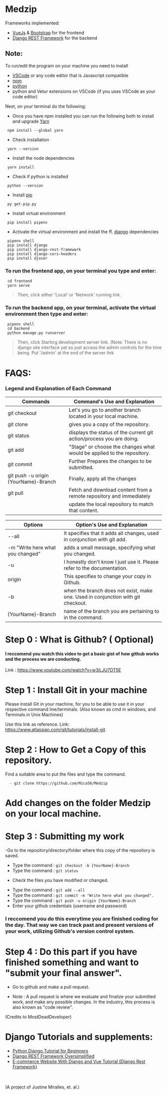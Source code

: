 # Medzip
Frameworks implemented:</br>
- [VueJs](https://vuejs.org/) & [Bootstrap](https://getbootstrap.com/docs/5.1/getting-started/introduction/) for the frontend
- [Django REST Framework](https://www.django-rest-framework.org/) for the backend

## Note:
To run/edit the program on your machine you need to install</br>
- [VSCode](https://code.visualstudio.com/) or any code editor that is Javascript compatible
- [npm](https://nodejs.org/en/)
- [python](https://www.python.org/downloads/)
- python and Vetur extensions on VSCode (if you uses VSCode as your code editor)

Next, on your terminal do the following:</br>
- Once you have npm installed you can run the following both to install and upgrade [Yarn](https://classic.yarnpkg.com/en/)
```
 npm install --global yarn
```
- Check installation</br>
```
 yarn --version
```
- Install the node dependencies</br>
```
 yarn install
```
- Check if python is installed</br>
```
 python --version
```
- Install [pip](https://pip.pypa.io/en/stable/installation/)</br>
```
 py get-pip.py
```
- Install virtual environment</br>
```
 pip install pipenv
```
- Activate the virtual environment and install the ff. [django](https://docs.djangoproject.com/en/4.0/) dependencies</br>
```
 pipenv shell
 pip install django
 pip install django-rest-framework
 pip install django-cors-headers
 pip install djoser
```
### To run the frontend app, on your terminal you type and enter:</br>
```
 cd frontend
 yarn serve
```
> Then, click either 'Local' or 'Network' running link.</br>
### To run the backend app, on your terminal, activate the virtual environment then type and enter:</br>
```
 pipenv shell
 cd backend
 python manage.py runserver
```
> Then, click Starting development server link. (Note: There is no django site interface yet so just access the admin controls for the time being. Put '/admin' at the end of the server link</br>

# FAQS:

### Legend and Explanation of Each Command

| Commands                                     | Command's Use and Explanation                                         |
|----------------------------------------------|-----------------------------------------------------------------------|
| git checkout                                 | Let's you go to another branch located in your local machine.         |           
| git clone                                    | gives you a copy of the repository.                                   |
| git status                                   | displays the status of the current git action/process you are doing.  |
| git add                                      | "Stage" or choose the changes what would be applied to the repository.|
| git commit                                   |  Further Prepares the changes to be submitted.                        |    
| git push -u origin {YourName}-Branch         | Finally, apply all the changes                                        |           
| git pull                                     | Fetch and download content from a remote repository and immediately   |
|                                              |   update the local repository to match that content.                  |

| Options                             | Option's Use and Explanation                                                     |
|-------------------------------------|----------------------------------------------------------------------------------|
| --all                               | It specifies that it adds all changes, used in conjunction with git add.         |
| -m "Write here what you changed"    | adds a small message, specifying what you changed.                               |
| -u                                  | I honestly don't know I just use it. Please refer to the documentation.          |
| origin                              | This specifies to change your copy in Github.                                    |
| -b                                  | when the branch does not exist, make one. Used in conjunction with git checkout. |
| {YourName}-Branch                   | name of the branch you are pertaining to in the command.                         |


# Step 0 : What is Github?  ( Optional)

#### I reccomend you watch this video to get a basic gist of how github works and the process we are conducting.
Link : https://www.youtube.com/watch?v=w3jLJU7DT5E

# Step 1 : Install Git in your machine

Please install Git in your machine, for you to be able to use it in your respective command line/terminals. (Also known as cmd in windows, and Terminals in Unix Machines)

Use this link as reference.
Link: https://www.atlassian.com/git/tutorials/install-git

# Step 2 :  How to Get a Copy of this repository.

Find a suitable area to put the files and type the command. 
```
  - git clone https://github.com/Mica56/Medzip
```
# Add changes on the folder Medzip on your local machine.

# Step 3 : Submitting my work

-Go to the repository/directory/folder where this copy of the repository is saved.
- Type the command : ```git checkout -b {YourName}-Branch```
- Type the command : ```git status```
 * Check the files you have modified or changed.
 - Type the command : ```git add --all```
- Type the command : ```git commit -m "Write here what you changed".```
- Type the command : ```git push -u origin {YourName}-Branch```
- Enter your github credentials (username and password)

### I reccomend you do this everytime you are finished coding for the day. That way we can track past and present versions of your work, utilizing Github's version control system.

# Step 4 : Do this part if you have finished something and want to "submit your final answer".
- Go to github and make a pull request. 

-  Note : A pull request is where we evaluate and finalize your submitted work, and make any possible changes. In the industry, this process is also known as "code review".

(Credits to MostDeadDeveloper)

# Django Tutorials and supplements:
- [Python Django Tutorial for Beginners](https://www.youtube.com/watch?v=rHux0gMZ3Eg&t=755s)
- [Django REST Framework Oversimplified](https://www.youtube.com/watch?v=cJveiktaOSQ)
- [E-commerce Website With Django and Vue Tutorial (Django Rest Framework)](https://www.youtube.com/watch?v=Yg5zkd9nm6w)

</br></br> (A project of Justine Miralles,  et. al.)
